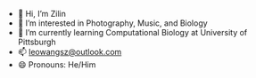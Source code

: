 - 👋 Hi, I’m Zilin
- 👀 I’m interested in Photography, Music, and Biology
- 🌱 I’m currently learning Computational Biology at University of Pittsburgh
- 📫 leowangsz@outlook.com
- 😄 Pronouns: He/Him

<!---
zilinwang617/zilinwang617 is a ✨ special ✨ repository because its `README.md` (this file) appears on your GitHub profile.
You can click the Preview link to take a look at your changes.
--->

